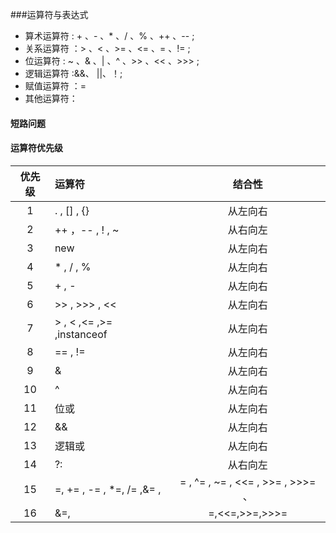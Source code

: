 ﻿###运算符与表达式
* 算术运算符 : + 、- 、* 、/ 、% 、++ 、-- ;
* 关系运算符 ：> 、< 、>= 、<= 、= 、!= ;
* 位运算符 : ~ 、& 、| 、^ 、>> 、<< 、>>> ;
* 逻辑运算符 :&&、 ||、！;
* 赋值运算符 ：=   
* 其他运算符：    

#### 短路问题      

#### 运算符优先级      

| 优先级| 运算符 | 结合性 |     
|:---:| :----| :----: |
| 1 | . , [] , {}| 从左向右 |
| 2 |++ ，-- , ! , ~ | 从右向左 |
| 3 | new | 从左向右 |
| 4 | * , / , %  | 从左向右 |
| 5 | + , - | 从左向右 |
| 6 | >> , >>> , << | 从左向右 |
| 7 | > , < ,<= ,>= ,instanceof  | 从左向右 |
| 8 | == , !=  | 从左向右 |
| 9 | & | 从左向右 |
| 10| ^ | 从左向右 |
| 11 | 位或 | 从左向右 |
| 12 | && | 从左向右 |
| 13 | 逻辑或| 从左向右 |
| 14 | ?: | 从右向左 |
| 15 | =, += , -= , *=, /=  ,&= , |= , ^= , ~= , <<= , >>= , >>>= 、| 从右向左 |      
| 16 | &=,|=,<<=,>>=,>>>= | 从右向左 |
